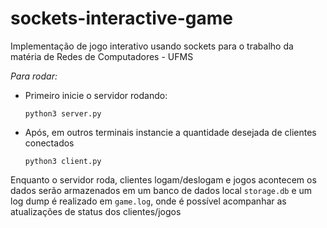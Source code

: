 #  sockets-interactive-game

Implementação de jogo interativo usando sockets para o trabalho da matéria de Redes de Computadores - UFMS


*Para rodar:*

 - Primeiro inicie o servidor rodando:

    ```shell
    python3 server.py
    ```
- Após, em outros terminais instancie a quantidade desejada de clientes conectados
    ```shell
    python3 client.py
    ```
  
Enquanto o servidor roda, clientes logam/deslogam e jogos acontecem os dados serão armazenados
em um banco de dados local `storage.db` e um log dump é realizado em `game.log`, onde é possível
acompanhar as atualizações de status dos clientes/jogos